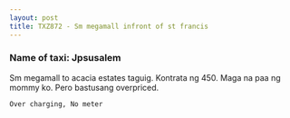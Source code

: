 ```yaml
---
layout: post
title: TXZ872 - Sm megamall infront of st francis
---
```


### Name of taxi: Jpsusalem

Sm megamall to acacia estates taguig. Kontrata ng 450. Maga na paa ng mommy ko. Pero bastusang overpriced.

```Over charging, No meter```
